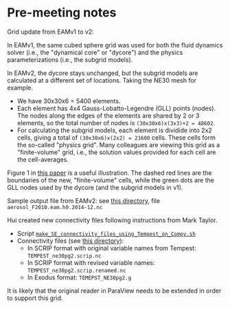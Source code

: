 



# Pre-meeting notes


Grid update from EAMv1 to v2:

In EAMv1, the same cubed sphere grid was used for both the fluid dynamics solver (i.e., the "dynamical core" or "dycore") and the physics parameterizations (i.e., the subgrid models).

In EAMv2, the dycore stays unchanged, but the subgrid models are calculated at a different set of locations. Taking the NE30 mesh for example.
- We have 30x30x6 = 5400 elements.
- Each element has 4x4 Gauss-Lobatto-Legendre (GLL) points (nodes). The nodes along the edges of the elements are shared by 2 or 3 elements, so the total number of nodes is `(30x30x6)x(3x3)+2 = 48602`.
- For calculating the subgrid models, each element is dividide into 2x2 cells, giving a total of `(30x30x6)x(2x2) = 21600` cells. These cells form the so-called "physics grid". Many colleagues are viewing this grid as a "finite-volume" grid, i.e., the solution values provided for each cell are the cell-averages. 

Figure 1 in [this paper](https://agupubs.onlinelibrary.wiley.com/doi/full/10.1029/2020MS002419) is a useful illustration. The dashed red lines are the boundaries of the new, "finite-volume" cells, while the green dots are the GLL nodes used by the dycore (and the subgrid models in v1).


Sample output file from EAMv2: 
see [this directory](https://compy-dtn.pnl.gov/wanh895/ParaView_EAM/cubed_sphere/EAMv2/), 
file `aerosol_F2010.eam.h0.2014-12.nc`

Hui created new connectivity files following instructions from Mark Taylor.

- Script [`make_SE_connectivity_files_using_Tempest_on_Compy.sh`](https://github.com/PAESCAL-SciDAC5/task-notes-visualization/blob/main/e3sm-how-to/make_SE_connectivity_files_using_Tempest_on_Compy.sh)
- Connectivity files (see [this directory](https://compy-dtn.pnl.gov/wanh895/ParaView_EAM/cubed_sphere/EAMv2/)):
  - In SCRIP format with original variable names from Tempest: `TEMPEST_ne30pg2.scrip.nc`
  - In SCRIP format with revised variable names: `TEMPEST_ne30pg2.scrip.renamed.nc`
  - In Exodus format: `TEMEPST_NE30pg2.g`

It is likely that the original reader in ParaView needs to be extended in order to support this grid.
